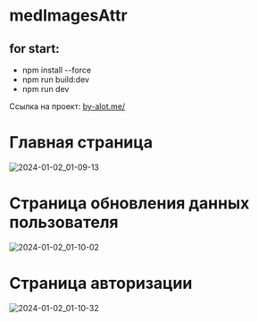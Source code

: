 # medImagesAttr

## for start:
 * npm install --force
 * npm run build:dev
 * npm run dev

Ссылка на проект: [by-alot.me/](https://by-alot.me/login)

# Главная страница
![2024-01-02_01-09-13](https://github.com/webDevArtur/medicine_images_of_melanoma/assets/141954990/eb402d25-0f20-4e01-bd46-19348cf9c161)

# Страница обновления данных пользователя
![2024-01-02_01-10-02](https://github.com/webDevArtur/medicine_images_of_melanoma/assets/141954990/d77e0765-c62b-4a77-893c-e88fd4bdbccb)

# Страница авторизации
![2024-01-02_01-10-32](https://github.com/webDevArtur/medicine_images_of_melanoma/assets/141954990/b0667375-e192-4fce-831a-cc71c376d940)



